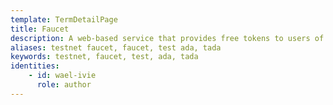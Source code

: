 ```yaml
---
template: TermDetailPage
title: Faucet
description: A web-based service that provides free tokens to users of a testnet.
aliases: testnet faucet, faucet, test ada, tada
keywords: testnet, faucet, test, ada, tada
identities: 
    - id: wael-ivie
      role: author
---
```

##
